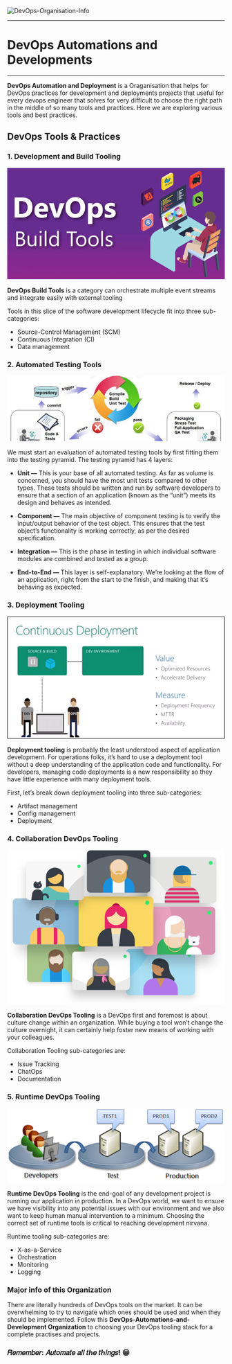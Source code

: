 ![DevOps-Organisation-Info](https://github.com/DevOps-Automations-and-Development/.github/blob/main/profile/DevOps.Organization-Info.png)

---
# DevOps Automations and Developments
---

**DevOps Automation and Deployment** is a Oraganisation that helps for DevOps practices for development and deployments projects that useful for every devops engineer that solves for very difficult to choose the right path in the middle of so many tools and practices. Here we are exploring various tools and best practices.

## DevOps Tools & Practices

### 1. Development and Build Tooling

![Devops-Buildtools](https://github.com/DevOps-Automations-and-Development/.github/blob/main/profile/Devops-Buildtools.png)

**DevOps Build Tools** is a category can orchestrate multiple event streams and integrate easily with external tooling

Tools in this slice of the software development lifecycle fit into three sub-categories:
* Source-Control Management (SCM)
* Continuous Integration (CI)
* Data management


### 2. Automated Testing Tools

![Automated-Testing-Tools](https://github.com/DevOps-Automations-and-Development/.github/blob/main/profile/Automated-Testing-Tools.png)

We must start an evaluation of automated testing tools by first fitting them into the testing pyramid. The testing pyramid has 4 layers:

* **Unit —** This is your base of all automated testing. As far as volume is concerned, you should have the most unit tests compared to other types. These tests should be written and run by software developers to ensure that a section of an application (known as the “unit”) meets its design and behaves as intended.

* **Component —** The main objective of component testing is to verify the input/output behavior of the test object. This ensures that the test object’s functionality is working correctly, as per the desired specification.

* **Integration —** This is the phase in testing in which individual software modules are combined and tested as a group.

* **End-to-End —** This layer is self-explanatory. We’re looking at the flow of an application, right from the start to the finish, and making that it’s behaving as expected.

### 3. Deployment Tooling

![Deployment Tooling](https://github.com/DevOps-Automations-and-Development/.github/blob/main/profile/Deployment-Tooling.png)

**Deployment tooling** is probably the least understood aspect of application development. For operations folks, it’s hard to use a deployment tool without a deep understanding of the application code and functionality. For developers, managing code deployments is a new responsibility so they have little experience with many deployment tools.

First, let’s break down deployment tooling into three sub-categories:
* Artifact management
* Config management
* Deployment

### 4. Collaboration DevOps Tooling

![Collaboration DevOps Tooling](https://github.com/DevOps-Automations-and-Development/.github/blob/main/profile/Collaboration-DevOps-Tooling.png)

**Collaboration DevOps Tooling** is a DevOps first and foremost is about culture change within an organization. While buying a tool won’t change the culture overnight, it can certainly help foster new means of working with your colleagues.

Collaboration Tooling sub-categories are:
* Issue Tracking
* ChatOps
* Documentation

### 5. Runtime DevOps Tooling

![Runtime DevOps Tooling](https://github.com/DevOps-Automations-and-Development/.github/blob/main/profile/Runtime-DevOps-Tooling.png)

**Runtime DevOps Tooling** is the end-goal of any development project is running our application in production. In a DevOps world, we want to ensure we have visibility into any potential issues with our environment and we also want to keep human manual intervention to a minimum. Choosing the correct set of runtime tools is critical to reaching development nirvana.

Runtime tooling sub-categories are:
* X-as-a-Service
* Orchestration
* Monitoring
* Logging

### Major info of this Organization

There are literally hundreds of DevOps tools on the market. It can be overwhelming to try to navigate which ones should be used and when they should be implemented. Follow this **DevOps-Automations-and-Development Organization** to choosing your DevOps tooling stack for a complete practises and projects.

### 𝑅𝑒𝑚𝑒𝑚𝑏𝑒𝑟: 𝐴𝑢𝑡𝑜𝑚𝑎𝑡𝑒 𝑎𝑙𝑙 𝑡ℎ𝑒 𝑡ℎ𝑖𝑛𝑔𝑠! 😁
